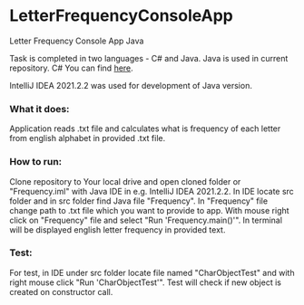 # LetterFrequencyConsoleApp
Letter Frequency Console App Java

Task is completed in two languages - C# and Java.
Java is used in current repository.
C# You can find <a href="https://github.com/MartinsKris/LetterFrequencyConsoleAppCsharp">here</a>.

IntelliJ IDEA 2021.2.2 was used for development of Java version.

### What it does:
Application reads .txt file and calculates what is frequency of each letter from english alphabet in provided .txt file.

### How to run:

Clone repository to Your local drive and open cloned folder or "Frequency.iml" with Java IDE in e.g. IntelliJ IDEA 2021.2.2.
In IDE locate src folder and in src folder find Java file "Frequency". 
In "Frequency" file change path to .txt file which you want to provide to app.
With mouse right click on "Frequency" file and select "Run 'Frequency.main()'".
In terminal will be displayed english letter frequency in provided text.


### Test:

For test, in IDE under src folder locate file named "CharObjectTest" and with right mouse click "Run 'CharObjectTest'".
Test will check if new object is created on constructor call.
